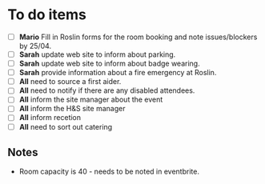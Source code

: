 # To do items

- [ ] **Mario** Fill in Roslin forms for the room booking and note issues/blockers by 25/04.
- [ ] **Sarah** update web site to inform about parking.
- [ ] **Sarah** update web site to inform about badge wearing.
- [ ] **Sarah** provide information about a fire emergency at Roslin.
- [ ] **All** need to source a first aider.
- [ ] **All** need to notify if there are any disabled attendees.
- [ ] **All** inform the site manager about the event
- [ ] **All** inform the H&S site manager
- [ ] **All** inform recetion
- [ ] **All** need to sort out catering

## Notes

* Room capacity is 40 - needs to be noted in eventbrite.
